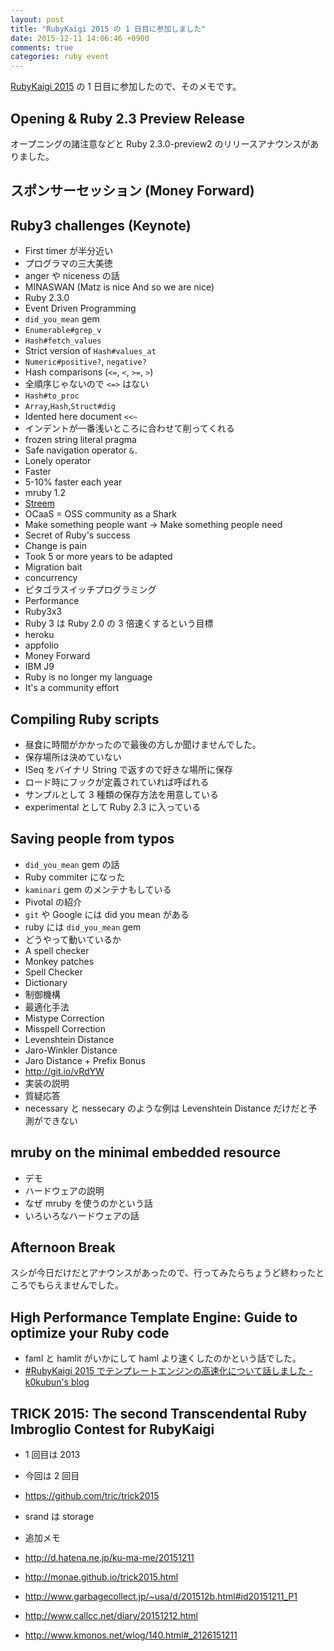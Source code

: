 ```yaml
---
layout: post
title: "RubyKaigi 2015 の 1 日目に参加しました"
date: 2015-12-11 14:06:46 +0900
comments: true
categories: ruby event
---
```

[RubyKaigi 2015](http://rubykaigi.org/2015 "RubyKaigi 2015") の 1 日目に参加したので、そのメモです。

<!--more-->

## Opening & Ruby 2.3 Preview Release

オープニングの諸注意などと Ruby 2.3.0-preview2 のリリースアナウンスがありました。

## スポンサーセッション (Money Forward)

## Ruby3 challenges (Keynote)

- First timer が半分近い
- プログラマの三大美徳
- anger や niceness の話
- MINASWAN (Matz is nice And so we are nice)
- Ruby 2.3.0
- Event Driven Programming
- `did_you_mean` gem
- `Enumerable#grep_v`
- `Hash#fetch_values`
- Strict version of `Hash#values_at`
- `Numeric#positive?`, `negative?`
- Hash comparisons (`<=`, `<`, `>=`, `>`)
- 全順序じゃないので `<=>` はない
- `Hash#to_proc`
- `Array`,`Hash`,`Struct#dig`
- Idented here document `<<~`
- インデントが一番浅いところに合わせて削ってくれる
- frozen string literal pragma
- Safe navigation operator `&.`
- Lonely operator
- Faster
- 5-10% faster each year
- mruby 1.2
- [Streem](https://github.com/matz/streem)
- OCaaS = OSS community as a Shark
- Make something people want → Make something people need
- Secret of Ruby's success
- Change is pain
- Took 5 or more years to be adapted
- Migration bait
- concurrency
- ピタゴラスイッチプログラミング
- Performance
- Ruby3x3
- Ruby 3 は Ruby 2.0 の 3 倍速くするという目標
- heroku
- appfolio
- Money Forward
- IBM J9
- Ruby is no longer my language
- It's a community effort

## Compiling Ruby scripts

- 昼食に時間がかかったので最後の方しか聞けませんでした。
- 保存場所は決めていない
- ISeq をバイナリ String で返すので好きな場所に保存
- ロード時にフックが定義されていれば呼ばれる
- サンプルとして 3 種類の保存方法を用意している
- experimental として Ruby 2.3 に入っている

## Saving people from typos

- `did_you_mean` gem の話
- Ruby commiter になった
- `kaminari` gem のメンテナもしている
- Pivotal の紹介
- `git` や Google には did you mean がある
- ruby には `did_you_mean` gem
- どうやって動いているか
- A spell checker
- Monkey patches
- Spell Checker
- Dictionary
- 制御機構
- 最適化手法
- Mistype Correction
- Misspell Correction
- Levenshtein Distance
- Jaro-Winkler Distance
- Jaro Distance + Prefix Bonus
- http://git.io/vRdYW
- 実装の説明
- 質疑応答
- necessary と nessecary のような例は Levenshtein Distance だけだと予測ができない

## mruby on the minimal embedded resource

- デモ
- ハードウェアの説明
- なぜ mruby を使うのかという話
- いろいろなハードウェアの話

## Afternoon Break

スシが今日だけだとアナウンスがあったので、行ってみたらちょうど終わったところでもらえませんでした。

## High Performance Template Engine: Guide to optimize your Ruby code

- faml と hamlit がいかにして haml より速くしたのかという話でした。
- [#RubyKaigi 2015 でテンプレートエンジンの高速化について話しました - k0kubun's blog](http://k0kubun.hatenablog.com/entry/2015/12/12/000037 "#RubyKaigi 2015 でテンプレートエンジンの高速化について話しました - k0kubun's blog")

## TRICK 2015: The second Transcendental Ruby Imbroglio Contest for RubyKaigi

- 1 回目は 2013
- 今回は 2 回目
- https://github.com/tric/trick2015
- srand は storage

- 追加メモ
- http://d.hatena.ne.jp/ku-ma-me/20151211
- http://monae.github.io/trick2015.html
- http://www.garbagecollect.jp/~usa/d/201512b.html#id20151211_P1
- http://www.callcc.net/diary/20151212.html
- http://www.kmonos.net/wlog/140.html#_2126151211
